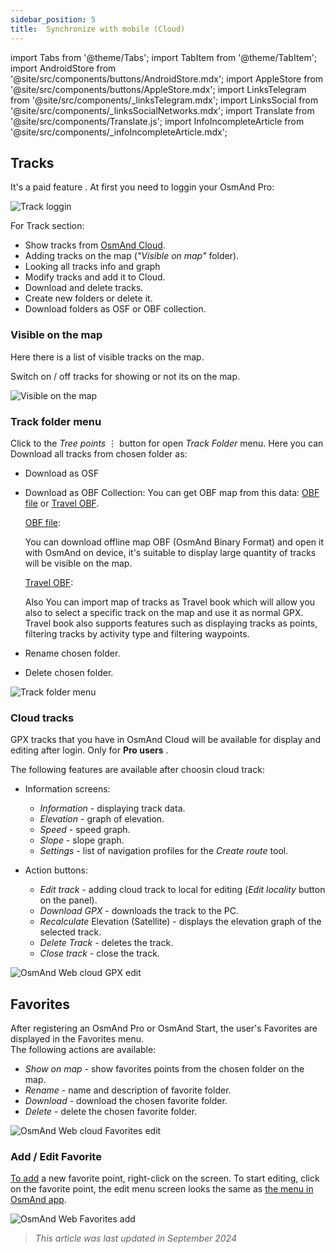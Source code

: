 ```yaml
---
sidebar_position: 5
title:  Synchronize with mobile (Cloud)
---
```


import Tabs from '@theme/Tabs';
import TabItem from '@theme/TabItem';
import AndroidStore from '@site/src/components/buttons/AndroidStore.mdx';
import AppleStore from '@site/src/components/buttons/AppleStore.mdx';
import LinksTelegram from '@site/src/components/_linksTelegram.mdx';
import LinksSocial from '@site/src/components/_linksSocialNetworks.mdx';
import Translate from '@site/src/components/Translate.js';
import InfoIncompleteArticle from '@site/src/components/_infoIncompleteArticle.mdx';

<InfoIncompleteArticle/>


## Tracks

It's a paid feature <ProFeature/>. At first you need to loggin your OsmAnd Pro:

![Track loggin](@site/static/img/web/track_loggin.png)

For Track section:
- Show tracks from [OsmAnd Cloud](#users-tracks-pro).
- Adding tracks on the map (_"Visible on map"_ folder).
- Looking all tracks info and graph
- Modify tracks and add it to Cloud.
- Download and delete tracks.
- Create new folders or delete it.
- Download folders as OSF or OBF collection.


### Visible on the map

Here there is a list of visible tracks on the map.

Switch on / off tracks for showing or not its on the map.

![Visible on the map](@site/static/img/web/visible.png)


### Track folder menu

Click to the _Tree points_ ⋮ button for open _Track Folder_ menu. Here you can Download all tracks from chosen folder as:
- Download as OSF
- Download as OBF Collection:
  You can get OBF map from this data: [OBF file](https://osmand.net/docs/technical/osmand-file-formats/osmand-obf/) or [Travel OBF](https://osmand.net/blog/routes#generated-travel-routes).

  [OBF file](https://osmand.net/docs/technical/osmand-file-formats/osmand-obf/):

  You can download offline map OBF (OsmAnd Binary Format) and open it with OsmAnd on device, it's suitable to display large quantity of tracks will be visible on the map.

  [Travel OBF](https://osmand.net/blog/routes#generated-travel-routes):

  Also You can import map of tracks as Travel book which will allow you also to select a specific track on the map and use it as normal GPX. Travel book also supports features such as displaying tracks as points, filtering tracks by activity type and filtering waypoints.

- Rename chosen folder.
- Delete chosen folder.

![Track folder menu](@site/static/img/web/collection.png)

### Cloud tracks

GPX tracks that you have in OsmAnd Cloud will be available for display and editing after login. Only for **Pro users** <ProFeature/>.

The following features are available after choosin cloud track:

- Information screens:
  - *Information* - displaying track data.
  - *Elevation* - graph of elevation.
  - *Speed* - speed graph.
  - *Slope* - slope graph.
  - *Settings* - list of navigation profiles for the *Create route* tool.  

- Action buttons:
  - *Edit track* - adding cloud track to local for editing (_Edit locality_ button on the panel).
  - *Download GPX* - downloads the track to the PC.
  - *Recalculate* Elevation (Satellite) - displays the elevation graph of the selected track.
  - *Delete Track* - deletes the track.
  - *Close track* - close the track.

![OsmAnd Web cloud GPX edit](@site/static/img/web/cloud_track.png)


## Favorites

After registering an OsmAnd Pro or OsmAnd Start, the user's Favorites are displayed in the Favorites menu.  
The following actions are available:

- _Show on map_ - show favorites points from the chosen folder on the map.
- _Rename_ - name and description of favorite folder.
- _Download_ - download the chosen favorite folder.
- _Delete_ - delete the chosen favorite folder.

![OsmAnd Web cloud Favorites edit](@site/static/img/web/favorites.png)

### Add / Edit Favorite

[To add](../personal/favorites.md#edit) a new favorite point, right-click on the screen. To start editing, click on the favorite point, the edit menu screen looks the same as [the menu in OsmAnd app](../personal/favorites.md#create).  

![OsmAnd Web Favorites add](@site/static/img/web/web_favorites_add.png)


<!--
## Map style

In this section of the menu, you can change the map style. You can read more about how to do this in the article [Vector Maps (Map Styles)](../map/vector-maps.md) for the OsmAnd app. The settings in the web version are no different.  
**Some examples:**

- Nautical map style

![OsmAnd Web Map Style](@site/static/img/web/web_map_style_nautical.png)

- Topo map style

![OsmAnd Web Favorites add](@site/static/img/web/web_map_style_topo.png)
-->

> *This article was last updated in September 2024*